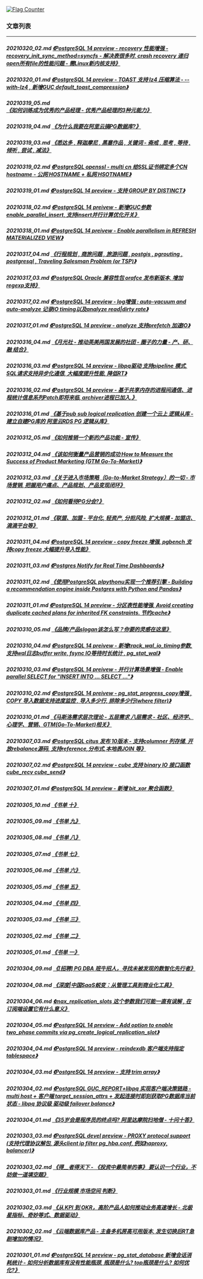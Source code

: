 <a rel="nofollow" href="http://info.flagcounter.com/h9V1"  ><img src="http://s03.flagcounter.com/count/h9V1/bg_FFFFFF/txt_000000/border_CCCCCC/columns_2/maxflags_12/viewers_0/labels_0/pageviews_0/flags_0/"  alt="Flag Counter"  border="0"  ></a>  
  
### 文章列表  
----  
##### 20210320_02.md   [《PostgreSQL 14 preview - recovery 性能增强 - recovery_init_sync_method=syncfs - 解决表很多时, crash recovery 递归open所有file的性能问题 - 需Linux新内核支持》](20210320_02.md)  
##### 20210320_01.md   [《PostgreSQL 14 preview - TOAST 支持 lz4 压缩算法 - --with-lz4 , 新增GUC default_toast_compression》](20210320_01.md)  
##### 20210319_05.md   [《如何训练成为优秀的产品经理 - 优秀产品经理的3种元能力》](20210319_05.md)  
##### 20210319_04.md   [《为什么我要在阿里云搞PG数据库?》](20210319_04.md)  
##### 20210319_03.md   [《悉达多 , 释迦摩尼 , 黑塞作品 , 关键词 - 斋戒 , 思考 , 等待 , 倾听 , 尝试 , 减法》](20210319_03.md)  
##### 20210319_02.md   [《PostgreSQL openssl - multi cn 给SSL证书绑定多个CN hostname - 公网 HOSTNAME + 私网 HSOTNAME》](20210319_02.md)  
##### 20210319_01.md   [《PostgreSQL 14 preview - 支持 GROUP BY DISTINCT》](20210319_01.md)  
##### 20210318_02.md   [《PostgreSQL 14 preivew - 新增GUC参数enable_parallel_insert, 支持insert并行计算优化开关》](20210318_02.md)  
##### 20210318_01.md   [《PostgreSQL 14 preivew - Enable parallelism in REFRESH MATERIALIZED VIEW》](20210318_01.md)  
##### 20210317_04.md   [《行程规划 , 商旅问题 , 旅游问题 , postgis , pgrouting , postgresql , Traveling Salesman Problem (or TSP)》](20210317_04.md)  
##### 20210317_03.md   [《PostgreSQL Oracle 兼容性包 orafce 发布新版本, 增加regexp支持》](20210317_03.md)  
##### 20210317_02.md   [《PostgreSQL 14 preview - log增强 : auto-vacuum and auto-analyze 记录IO timing以及analyze read|dirty rate》](20210317_02.md)  
##### 20210317_01.md   [《PostgreSQL 14 preview - analyze 支持prefetch 加速IO》](20210317_01.md)  
##### 20210316_04.md   [《月光社 - 推动英美两国发展的社团 - 圈子的力量 - 产、研、融 结合》](20210316_04.md)  
##### 20210316_03.md   [《PostgreSQL 14 preview - libpq驱动 支持pipeline 模式, SQL请求支持异步化通信, 大幅度提升性能, 降低RT》](20210316_03.md)  
##### 20210316_02.md   [《PostgreSQL 14 preview - 基于共享内存的进程间通信、进程统计信息系列Patch即将来临, archiver进程已加入.》](20210316_02.md)  
##### 20210316_01.md   [《基于pub sub logical replication 创建一个云上 逻辑从库 - 建立自建PG库的 阿里云RDS PG 逻辑从库》](20210316_01.md)  
##### 20210312_05.md   [《如何推销一个新的产品功能 - 宣传》](20210312_05.md)  
##### 20210312_04.md   [《该如何衡量产品营销的成功 How to Measure the Success of Product Marketing (GTM Go-To-Market)》](20210312_04.md)  
##### 20210312_03.md   [《关于进入市场策略（Go-to-Market Strategy）的一切 - 市场营销, 把握用户痛点、产品规划、产品变现闭环》](20210312_03.md)  
##### 20210312_02.md   [《如何看待PG分会?》](20210312_02.md)  
##### 20210312_01.md   [《联盟、加盟 - 平台化, 轻资产, 分担风险, 扩大规模 - 加盟店、滴滴平台等》](20210312_01.md)  
##### 20210311_04.md   [《PostgreSQL 14 preview - copy freeze 增强, pgbench 支持copy freeze 大幅提升导入性能》](20210311_04.md)  
##### 20210311_03.md   [《Postgres Notify for Real Time Dashboards》](20210311_03.md)  
##### 20210311_02.md   [《使用PostgreSQL plpythonu实现一个推荐引擎 - Building a recommendation engine inside Postgres with Python and Pandas》](20210311_02.md)  
##### 20210311_01.md   [《PostgreSQL 14 preview - 分区表性能增强, Avoid creating duplicate cached plans for inherited FK constraints. 节约cache》](20210311_01.md)  
##### 20210310_05.md   [《品牌/产品slogan该怎么写？你要的灵感在这里》](20210310_05.md)  
##### 20210310_04.md   [《PostgreSQL 14 preivew - 新增track_wal_io_timing参数, 支持wal日志buffer write, fsync IO等待时长统计 , pg_stat_wal》](20210310_04.md)  
##### 20210310_03.md   [《PostgreSQL 14 preivew - 并行计算场景增强 - Enable parallel SELECT for "INSERT INTO ... SELECT ..."》](20210310_03.md)  
##### 20210310_02.md   [《PostgreSQL 14 preivew - pg_stat_progress_copy增强 , COPY 导入数据支持进度监控 , 导入多少行, 排除多少行(where filter)》](20210310_02.md)  
##### 20210310_01.md   [《马斯洛需求层次理论 - 五层需求 八层需求 - 社区、经济学、心理学、营销、GTM(Go-To-Market)相关》](20210310_01.md)  
##### 20210307_03.md   [《PostgreSQL citus 发布 10版本 - 支持columner 列存储, 开放rebalance源码, 支持reference,分布式,本地表JOIN 等》](20210307_03.md)  
##### 20210307_02.md   [《PostgreSQL 14 preview - cube 支持 binary IO 接口函数 cube_recv cube_send》](20210307_02.md)  
##### 20210307_01.md   [《PostgreSQL 14 preview - 新增 bit_xor 聚合函数》](20210307_01.md)  
##### 20210305_10.md   [《书单 十》](20210305_10.md)  
##### 20210305_09.md   [《书单 九》](20210305_09.md)  
##### 20210305_08.md   [《书单 八》](20210305_08.md)  
##### 20210305_07.md   [《书单 七》](20210305_07.md)  
##### 20210305_06.md   [《书单 六》](20210305_06.md)  
##### 20210305_05.md   [《书单 五》](20210305_05.md)  
##### 20210305_04.md   [《书单 四》](20210305_04.md)  
##### 20210305_03.md   [《书单 三》](20210305_03.md)  
##### 20210305_02.md   [《书单 二》](20210305_02.md)  
##### 20210305_01.md   [《书单 一》](20210305_01.md)  
##### 20210304_09.md   [《[招聘] PG DBA 班牛招人，寻找未被发现的数智化先行者》](20210304_09.md)  
##### 20210304_08.md   [《深度|中国SaaS蜕变：从管理工具到商业化工具》](20210304_08.md)  
##### 20210304_06.md   [《max_replication_slots 这个参数我们可能一直有误解 , 在订阅端设置它有什么意义》](20210304_06.md)  
##### 20210304_05.md   [《PostgreSQL 14 preview - Add option to enable two_phase commits via pg_create_logical_replication_slot》](20210304_05.md)  
##### 20210304_04.md   [《PostgreSQL 14 preview - reindexdb 客户端支持指定tablespace》](20210304_04.md)  
##### 20210304_03.md   [《PostgreSQL 14 preview - 支持 trim array》](20210304_03.md)  
##### 20210304_02.md   [《PostgreSQL GUC_REPORT+libpq 实现客户端决策链路 - multi host + 客户端 target_session_attrs + 发起连接时即刻获取PG数据库当前状态 - libpq 协议级 驱动级 failover balance》](20210304_02.md)  
##### 20210304_01.md   [《35岁会是程序员的终点吗? 阿里达摩院扫地僧 - 十问十答》](20210304_01.md)  
##### 20210303_03.md   [《PostgreSQL devel preview - PROXY protocol support (支持代理协议解包, 源头client ip filter pg_hba.conf, 例如haproxy, balancer)》](20210303_03.md)  
##### 20210303_02.md   [《得__者得天下 - 《投资中最简单的事》 要认识一个行业，不妨做一道填空题》](20210303_02.md)  
##### 20210303_01.md   [《行业规模 市场空间 判断》](20210303_01.md)  
##### 20210302_03.md   [《从 KPI 到 OKR，高阶产品人如何推动业务高速增长 - 北极星指标、奇妙等式、数据驱动》](20210302_03.md)  
##### 20210302_02.md   [《云端数据库产品 - 主备多机房高可用版本, 发生切换后RT急剧增加的情况》](20210302_02.md)  
##### 20210301_01.md   [《PostgreSQL 14 preview - pg_stat_database 新增会话消耗统计 - 如何分析数据库有没有性能瓶颈, 瓶颈是什么? top瓶颈是什么? 如何优化?》](20210301_01.md)  
